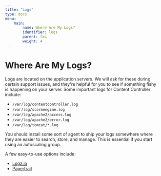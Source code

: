 ```yaml
---
title: "Logs"
type: docs
menu:
    main:
        name: Where Are My Logs?
        identifier: logs
        parent: faq
        weight: 4
---
```


# Where Are My Logs?

Logs are located on the application servers.  We will ask for these during certain support issues, and they're helpful for you to see if something fishy is happening on your server.  Some important logs for Content Controller include:

* `/var/log/contentcontroller.log`
* `/var/log/scormengine.log`
* `/var/log/apache2/access.log`
* `/var/log/apache2/error.log`
* `/var/log/tomcat/*.log`

You should install some sort of agent to ship your logs somewhere where they are easier to search, store, and manage.  This is essential if you start using an autoscaling group.

A few easy-to-use options include:

* [Logz.io](https://logz.io)
* [Papertrail](https://papertrailapp.com)
